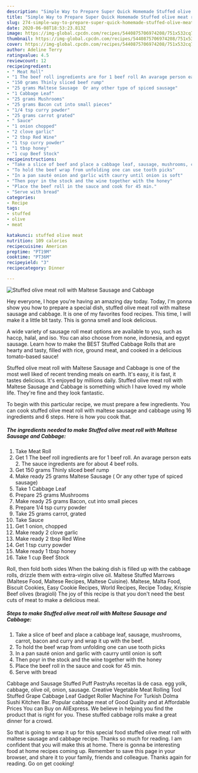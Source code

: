 ```yaml
---
description: "Simple Way to Prepare Super Quick Homemade Stuffed olive meat roll with Maltese Sausage and Cabbage"
title: "Simple Way to Prepare Super Quick Homemade Stuffed olive meat roll with Maltese Sausage and Cabbage"
slug: 274-simple-way-to-prepare-super-quick-homemade-stuffed-olive-meat-roll-with-maltese-sausage-and-cabbage
date: 2020-06-08T18:53:23.813Z
image: https://img-global.cpcdn.com/recipes/5440875706974208/751x532cq70/stuffed-olive-meat-roll-with-maltese-sausage-and-cabbage-recipe-main-photo.jpg
thumbnail: https://img-global.cpcdn.com/recipes/5440875706974208/751x532cq70/stuffed-olive-meat-roll-with-maltese-sausage-and-cabbage-recipe-main-photo.jpg
cover: https://img-global.cpcdn.com/recipes/5440875706974208/751x532cq70/stuffed-olive-meat-roll-with-maltese-sausage-and-cabbage-recipe-main-photo.jpg
author: Adeline Terry
ratingvalue: 4.5
reviewcount: 12
recipeingredient:
- " Meat Roll"
- "1 The beef roll ingredients are for 1 beef roll An avarage person eats 2 The sauce ingredients are for about 4 beef rolls"
- "150 grams Thinly sliced beef rump"
- "25 grams Maltese Sausage  Or any other type of spiced sausage"
- "1 Cabbage Leaf"
- "25 grams Mushrooms"
- "25 grams Bacon cut into small pieces"
- "1/4 tsp curry powder"
- "25 grams carrot grated"
- " Sauce"
- "1 onion chopped"
- "2 clove garlic"
- "2 tbsp Red Wine"
- "1 tsp curry powder"
- "1 tbsp honey"
- "1 cup Beef Stock"
recipeinstructions:
- "Take a slice of beef and place a cabbage leaf, sausage, mushrooms, carrot, bacon and curry and wrap it up with the beef."
- "To hold the beef wrap from unfolding one can use tooth picks"
- "In a pan sauté onion and garlic with caurry until onion is soft"
- "Then poyr in the stock and the wine together with the honey"
- "Place the beef roll in the sauce and cook for 45 min."
- "Serve with bread"
categories:
- Recipe
tags:
- stuffed
- olive
- meat

katakunci: stuffed olive meat 
nutrition: 109 calories
recipecuisine: American
preptime: "PT19M"
cooktime: "PT36M"
recipeyield: "3"
recipecategory: Dinner

---
```



![Stuffed olive meat roll with Maltese Sausage and Cabbage](https://img-global.cpcdn.com/recipes/5440875706974208/751x532cq70/stuffed-olive-meat-roll-with-maltese-sausage-and-cabbage-recipe-main-photo.jpg)

Hey everyone, I hope you're having an amazing day today. Today, I'm gonna show you how to prepare a special dish, stuffed olive meat roll with maltese sausage and cabbage. It is one of my favorites food recipes. This time, I will make it a little bit tasty. This is gonna smell and look delicious.

A wide variety of sausage roll meat options are available to you, such as haccp, halal, and iso. You can also choose from none, indonesia, and egypt sausage. Learn how to make the BEST Stuffed Cabbage Rolls that are hearty and tasty, filled with rice, ground meat, and cooked in a delicious tomato-based sauce!

Stuffed olive meat roll with Maltese Sausage and Cabbage is one of the most well liked of recent trending meals on earth. It's easy, it is fast, it tastes delicious. It's enjoyed by millions daily. Stuffed olive meat roll with Maltese Sausage and Cabbage is something which I have loved my whole life. They're fine and they look fantastic.


To begin with this particular recipe, we must prepare a few ingredients. You can cook stuffed olive meat roll with maltese sausage and cabbage using 16 ingredients and 6 steps. Here is how you cook that.

<!--inarticleads1-->

##### The ingredients needed to make Stuffed olive meat roll with Maltese Sausage and Cabbage:

1. Take  Meat Roll
1. Get 1 The beef roll ingredients are for 1 beef roll. An avarage person eats 2. The sauce ingredients are for about 4 beef rolls.
1. Get 150 grams Thinly sliced beef rump
1. Make ready 25 grams Maltese Sausage ( Or any other type of spiced sausage)
1. Take 1 Cabbage Leaf
1. Prepare 25 grams Mushrooms
1. Make ready 25 grams Bacon, cut into small pieces
1. Prepare 1/4 tsp curry powder
1. Take 25 grams carrot, grated
1. Take  Sauce
1. Get 1 onion, chopped
1. Make ready 2 clove garlic
1. Make ready 2 tbsp Red Wine
1. Get 1 tsp curry powder
1. Make ready 1 tbsp honey
1. Take 1 cup Beef Stock


Roll, then fold both sides When the baking dish is filled up with the cabbage rolls, drizzle them with extra-virgin olive oil. Maltese Stuffed Marrows (Maltese Food, Maltese Recipes, Maltese Cuisine). Maltese, Malta Food, Biscuit Cookies, Easy Cookie Recipes, World Recipes, Recipe Today, Krispie Beef olives (bragioli) The joy of this recipe is that you don&#39;t need the best cuts of meat to make a delicious meal. 

<!--inarticleads2-->

##### Steps to make Stuffed olive meat roll with Maltese Sausage and Cabbage:

1. Take a slice of beef and place a cabbage leaf, sausage, mushrooms, carrot, bacon and curry and wrap it up with the beef.
1. To hold the beef wrap from unfolding one can use tooth picks
1. In a pan sauté onion and garlic with caurry until onion is soft
1. Then poyr in the stock and the wine together with the honey
1. Place the beef roll in the sauce and cook for 45 min.
1. Serve with bread


Cabbage and Sausage Stuffed Puff PastryAs receitas lá de casa. egg yolk, cabbage, olive oil, onion, sausage. Creative Vegetable Meat Rolling Tool Stuffed Grape Cabbage Leaf Gadget Roller Machine For Turkish Dolma Sushi Kitchen Bar. Popular cabbage meat of Good Quality and at Affordable Prices You can Buy on AliExpress. We believe in helping you find the product that is right for you. These stuffed cabbage rolls make a great dinner for a crowd. 

So that is going to wrap it up for this special food stuffed olive meat roll with maltese sausage and cabbage recipe. Thanks so much for reading. I am confident that you will make this at home. There is gonna be interesting food at home recipes coming up. Remember to save this page in your browser, and share it to your family, friends and colleague. Thanks again for reading. Go on get cooking!
